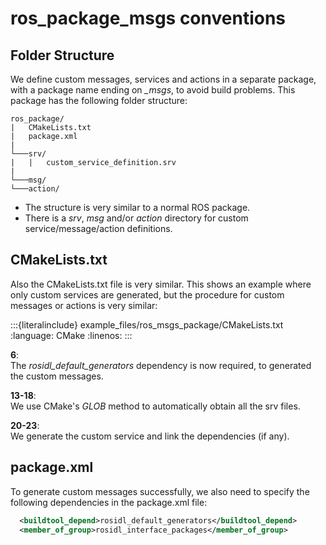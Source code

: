 # ros_package_msgs conventions

## Folder Structure

We define custom messages, services and actions in a separate package, with a package name ending on *_msgs*, to avoid build problems. This package has the following folder structure:

```text
ros_package/
|   CMakeLists.txt
|   package.xml
|
└───srv/
|   |   custom_service_definition.srv
|
└───msg/
└───action/
```

- The structure is very similar to a normal ROS package.
- There is a *srv*, *msg* and/or *action* directory for custom service/message/action definitions.

## CMakeLists.txt

Also the CMakeLists.txt file is very similar. This shows an example where only custom services are generated, but the procedure for custom messages or actions is very similar:

:::{literalinclude} example_files/ros_msgs_package/CMakeLists.txt
:language: CMake
:linenos:
:::

**6**:\
The *rosidl_default_generators* dependency is now required, to generated the custom messages.

**13-18**:\
We use CMake's *GLOB* method to automatically obtain all the srv files.

**20-23**:\
We generate the custom service and link the dependencies (if any).

## package.xml

To generate custom messages successfully, we also need to specify the following dependencies in the package.xml file:

```xml
  <buildtool_depend>rosidl_default_generators</buildtool_depend>
  <member_of_group>rosidl_interface_packages</member_of_group>
```
